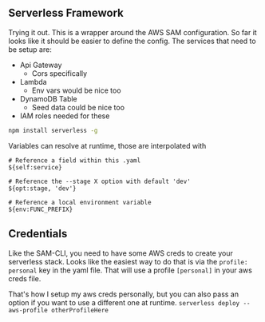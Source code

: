 ## Serverless Framework

Trying it out. This is a wrapper around the AWS SAM configuration. So far it looks like it should be easier to define the config. The services that need to be setup are:

* Api Gateway
  * Cors specifically
* Lambda
  * Env vars would be nice too
* DynamoDB Table
  * Seed data could be nice too
* IAM roles needed for these

```bash
npm install serverless -g
```

Variables can resolve at runtime, those are interpolated with
```
# Reference a field within this .yaml
${self:service}

# Reference the --stage X option with default 'dev'
${opt:stage, 'dev'}

# Reference a local environment variable
${env:FUNC_PREFIX}

```


## Credentials

Like the SAM-CLI, you need to have some AWS creds to create your serverless stack.
Looks like the easiest way to do that is via the `profile: personal` key in the yaml file.
That will use a profile `[personal]` in your aws creds file.

That's how I setup my aws creds personally, but you can also pass an option if you want to use a different one at runtime.
`serverless deploy --aws-profile otherProfileHere`
